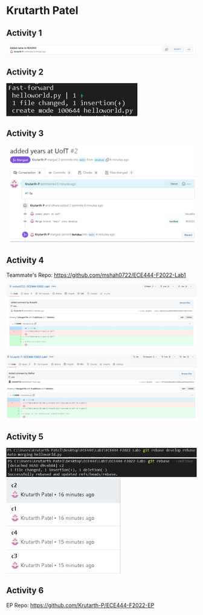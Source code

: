 # Krutarth Patel

## Activity 1
![Screenshot of Activity 1 commit](/images/activity1.jpg)

## Activity 2
![Screenshot of Activity 2 command](/images/activity2.jpg)

## Activity 3
![Screenshot of Activity 2 merge](/images/activity3.jpg)

## Activity 4
Teammate's Repo: https://github.com/mshah0722/ECE444-F2022-Lab1

![Screenshot of Activity 4 my commit](/images/activity4a.jpg)

![Screenshot of Activity 4 teammate's commit](/images/activity4b.jpg)

## Activity 5
![Screenshot of Activity 5 rebase](/images/rebase1.jpg)
![Screenshot of Activity 5 rebase](/images/rebase2.jpg)
![Screenshot of Activity 5 rebase](/images/rebase3.jpg)

## Activity 6
EP Repo: https://github.com/Krutarth-P/ECE444-F2022-EP